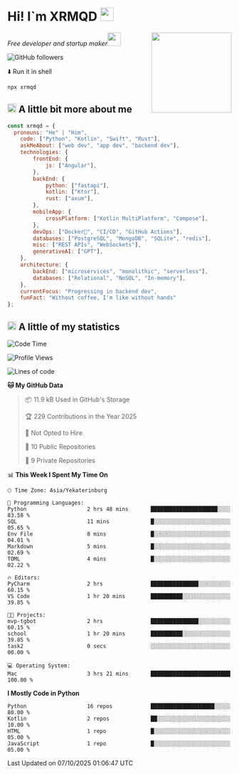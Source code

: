 <h1>Hi! I`m XRMQD <img src="https://media4.giphy.com/media/v1.Y2lkPTc5MGI3NjExbGlzMWM1MzJwd2c5MG9lM2tmbDZ0Z2M0bXN3dDd2dTZnMHp0cDdrdyZlcD12MV9pbnRlcm5hbF9naWZfYnlfaWQmY3Q9Zw/hzBc3HCFc0icM/giphy.gif" width=30 /></h1>
<img align='right' src="https://media0.giphy.com/media/v1.Y2lkPTc5MGI3NjExYnh0MXBmZTViZjlzOXF4NHNyc3NlcThmaTlwcWNla2xvMzZ0YjV3YyZlcD12MV9pbnRlcm5hbF9naWZfYnlfaWQmY3Q9cw/N4pCEjdaVEGvwzk8P2/giphy.gif" width="180">
<p><em>Free developer and startup maker<img src="https://media.giphy.com/media/WUlplcMpOCEmTGBtBW/giphy.gif" width="30"> 
</em></p>

![GitHub followers](https://img.shields.io/github/followers/XRMQD?label=Follow&style=social)

⬇️ Run it in shell

```bash
npx xrmqd
```

<h2><img src="https://media3.giphy.com/media/v1.Y2lkPTc5MGI3NjExY2NtZnJxd2hpODFtZHQ0bm1pMmZxNnRmYTU0bmxiMHkzOXU4d2kwOSZlcD12MV9pbnRlcm5hbF9naWZfYnlfaWQmY3Q9Zw/iE4e5c8ExJUhdhvSiw/giphy.gif" width=20 /> A little bit more about me</h2>

```javascript
const xrmqd = {
  pronouns: "He" | "Him",
    code: ["Python", "Kotlin", "Swift", "Rust"],
    askMeAbout: ["web dev", "app dev", "backend dev"],
    technologies: {
        frontEnd: {
            js: ["Angular"],
        },
        backEnd: {
            python: ["fastapi"],
            kotlin: ["Ktor"],
            rust: ["axum"],
        },
        mobileApp: {
            crossPlatform: ["Kotlin MultiPlatform", "Compose"],
        },
        devOps: ["Docker🐳", "CI/CD", "GitHub Actions"],
        databases: ["PostgreSQL", "MongoDB", "SQLite", "redis"],
        misc: ["REST APIs", "WebSockets"],
        generativeAI: ["GPT"],
    },
    architecture: {
        backEnd: ["microservices", "monolithic", "serverless"],
        databases: ["Relational", "NoSQL", "In-memory"],
    },
    currentFocus: "Progressing in backend dev",
    funFact: "Without coffee, I'm like without hands"
};
```

<h2><img src="https://media.giphy.com/media/v1.Y2lkPTc5MGI3NjExeWtncHljZWUxeW8zYnY2cDhraDE3M2JzNnZ3ejEzMW42aXA5Yng1ZSZlcD12MV9naWZzX3NlYXJjaCZjdD1n/t7sEnf5w7wJ1CEPyy7/giphy.gif" width=20> A little of my statistics</h2>

<!--START_SECTION:waka-->
![Code Time](http://img.shields.io/badge/Code%20Time-288%20hrs%2015%20mins-blue)

![Profile Views](http://img.shields.io/badge/Profile%20Views-16-blue)

![Lines of code](https://img.shields.io/badge/From%20Hello%20World%20I%27ve%20Written-424.8%20thousand%20lines%20of%20code-blue)

**🐱 My GitHub Data** 

> 📦 11.9 kB Used in GitHub's Storage 
 > 
> 🏆 229 Contributions in the Year 2025
 > 
> 🚫 Not Opted to Hire
 > 
> 📜 10 Public Repositories 
 > 
> 🔑 9 Private Repositories 
 > 
📊 **This Week I Spent My Time On** 

```text
🕑︎ Time Zone: Asia/Yekaterinburg

💬 Programming Languages: 
Python                   2 hrs 48 mins       █████████████████████░░░░   83.58 % 
SQL                      11 mins             █░░░░░░░░░░░░░░░░░░░░░░░░   05.65 % 
Env File                 8 mins              █░░░░░░░░░░░░░░░░░░░░░░░░   04.01 % 
Markdown                 5 mins              █░░░░░░░░░░░░░░░░░░░░░░░░   02.69 % 
TOML                     4 mins              █░░░░░░░░░░░░░░░░░░░░░░░░   02.22 % 

🔥 Editors: 
PyCharm                  2 hrs               ███████████████░░░░░░░░░░   60.15 % 
VS Code                  1 hr 20 mins        ██████████░░░░░░░░░░░░░░░   39.85 % 

🐱‍💻 Projects: 
mvp-tgbot                2 hrs               ███████████████░░░░░░░░░░   60.15 % 
school                   1 hr 20 mins        ██████████░░░░░░░░░░░░░░░   39.85 % 
task2                    0 secs              ░░░░░░░░░░░░░░░░░░░░░░░░░   00.00 % 

💻 Operating System: 
Mac                      3 hrs 21 mins       █████████████████████████   100.00 % 
```

**I Mostly Code in Python** 

```text
Python                   16 repos            ████████████████████░░░░░   80.00 % 
Kotlin                   2 repos             ██░░░░░░░░░░░░░░░░░░░░░░░   10.00 % 
HTML                     1 repo              █░░░░░░░░░░░░░░░░░░░░░░░░   05.00 % 
JavaScript               1 repo              █░░░░░░░░░░░░░░░░░░░░░░░░   05.00 % 
```




 Last Updated on 07/10/2025 01:06:47 UTC
<!--END_SECTION:waka-->
